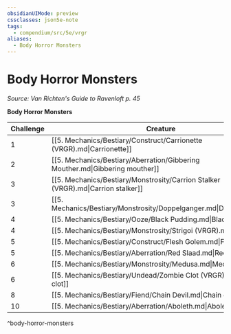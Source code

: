 ```yaml
---
obsidianUIMode: preview
cssclasses: json5e-note
tags:
  - compendium/src/5e/vrgr
aliases:
  - Body Horror Monsters
---
```

# Body Horror Monsters
*Source: Van Richten's Guide to Ravenloft p. 45* 

**Body Horror Monsters**

| Challenge | Creature | Source |
|-----------|----------|--------|
| 1 | [[5. Mechanics/Bestiary/Construct/Carrionette (VRGR).md\|Carrionette]] | VGR |
| 2 | [[5. Mechanics/Bestiary/Aberration/Gibbering Mouther.md\|Gibbering mouther]] | "MM" |
| 3 | [[5. Mechanics/Bestiary/Monstrosity/Carrion Stalker (VRGR).md\|Carrion stalker]] | VGR |
| 3 | [[5. Mechanics/Bestiary/Monstrosity/Doppelganger.md\|Doppelganger]] | "MM" |
| 4 | [[5. Mechanics/Bestiary/Ooze/Black Pudding.md\|Black pudding]] | "MM" |
| 4 | [[5. Mechanics/Bestiary/Monstrosity/Strigoi (VRGR).md\|Strigoi]] | VGR |
| 5 | [[5. Mechanics/Bestiary/Construct/Flesh Golem.md\|Flesh golem]] | "MM" |
| 5 | [[5. Mechanics/Bestiary/Aberration/Red Slaad.md\|Red slaad]] | "MM" |
| 6 | [[5. Mechanics/Bestiary/Monstrosity/Medusa.md\|Medusa]] | "MM" |
| 6 | [[5. Mechanics/Bestiary/Undead/Zombie Clot (VRGR).md\|Zombie clot]] | VGR |
| 8 | [[5. Mechanics/Bestiary/Fiend/Chain Devil.md\|Chain devil]] | "MM" |
| 10 | [[5. Mechanics/Bestiary/Aberration/Aboleth.md\|Aboleth]] | "MM" |
^body-horror-monsters
